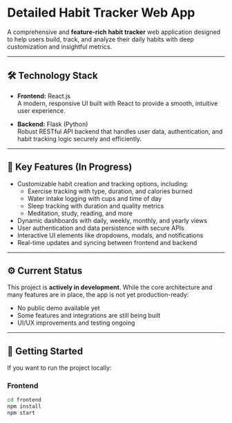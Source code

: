 # Detailed Habit Tracker Web App

A comprehensive and **feature-rich habit tracker** web application designed to help users build, track, and analyze their daily habits with deep customization and insightful metrics.

---

## 🛠️ Technology Stack

- **Frontend:** React.js  
  A modern, responsive UI built with React to provide a smooth, intuitive user experience.

- **Backend:** Flask (Python)  
  Robust RESTful API backend that handles user data, authentication, and habit tracking logic securely and efficiently.

---

## 🎯 Key Features (In Progress)

- Customizable habit creation and tracking options, including:
  - Exercise tracking with type, duration, and calories burned
  - Water intake logging with cups and time of day
  - Sleep tracking with duration and quality metrics
  - Meditation, study, reading, and more
- Dynamic dashboards with daily, weekly, monthly, and yearly views
- User authentication and data persistence with secure APIs
- Interactive UI elements like dropdowns, modals, and notifications
- Real-time updates and syncing between frontend and backend

---

## ⚙️ Current Status

This project is **actively in development**. While the core architecture and many features are in place, the app is not yet production-ready:

- No public demo available yet
- Some features and integrations are still being built
- UI/UX improvements and testing ongoing

---

## 🚀 Getting Started

If you want to run the project locally:

### Frontend

```bash
cd frontend
npm install
npm start
